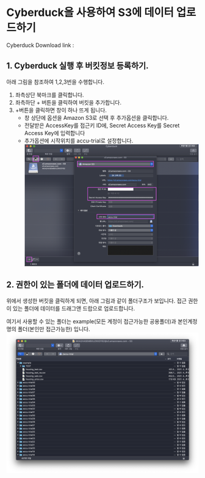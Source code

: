 # Cyberduck을 사용하여 S3에 데이터 업로드하기
Cyberduck Download link : 

## 1. Cyberduck 실행 후 버킷정보 등록하기.
아래 그림을 참조하여 1,2,3번을 수행합니다.
1. 좌측상단 북마크를 클릭합니다.
2. 좌측하단 + 버튼을 클릭하여 버킷을 추가합니다.
3. +버튼을 클릭하면 창이 하나 뜨게 됩니다. 
    - 창 상단에 옵션을 Amazon S3로 선택 후 추가옵션을 클릭합니다.
    - 전달받은 AccessKey를 접근키 ID에, Secret Access Key를 Secret Access Key에 입력합니다
    - 추가옵션에 시작위치를 accu-trial로 설정합니다.
<img src = "./img/04/img1.png"></img>


## 2. 권한이 있는 폴더에 데이터 업로드하기.
위에서 생성한 버킷을 클릭하게 되면, 아래 그림과 같이 폴더구조가 보입니다. 접근 권한이 있는 폴더에 데이터를 드래그앤 드랍으로 업로드합니다.

여기서 사용할 수 있는 폴더는 example(모든 계정이 접근가능한 공용폴더)과 본인계정명의 폴더(본인만 접근가능한) 입니다.
<img src = "./img/04/img2.png"></img>